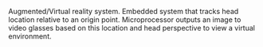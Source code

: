Augmented/Virtual reality system. Embedded system that tracks head location relative to an origin point. Microprocessor outputs an image to video glasses based on this location and head perspective to view a virtual environment.